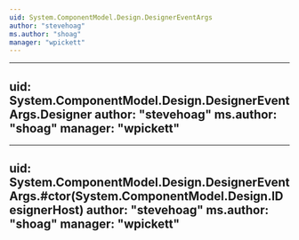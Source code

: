```yaml
---
uid: System.ComponentModel.Design.DesignerEventArgs
author: "stevehoag"
ms.author: "shoag"
manager: "wpickett"
---
```


---
uid: System.ComponentModel.Design.DesignerEventArgs.Designer
author: "stevehoag"
ms.author: "shoag"
manager: "wpickett"
---

---
uid: System.ComponentModel.Design.DesignerEventArgs.#ctor(System.ComponentModel.Design.IDesignerHost)
author: "stevehoag"
ms.author: "shoag"
manager: "wpickett"
---

